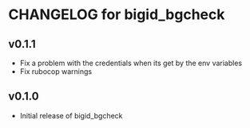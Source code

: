 # CHANGELOG for bigid_bgcheck

## v0.1.1

* Fix a problem with the credentials when its get by the env variables
* Fix rubocop warnings

## v0.1.0

* Initial release of bigid_bgcheck
